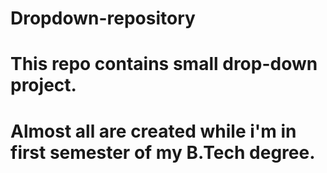 # Dropdown-repository
# This repo contains small drop-down project.
# Almost all are created while i'm in first semester of my B.Tech degree.
